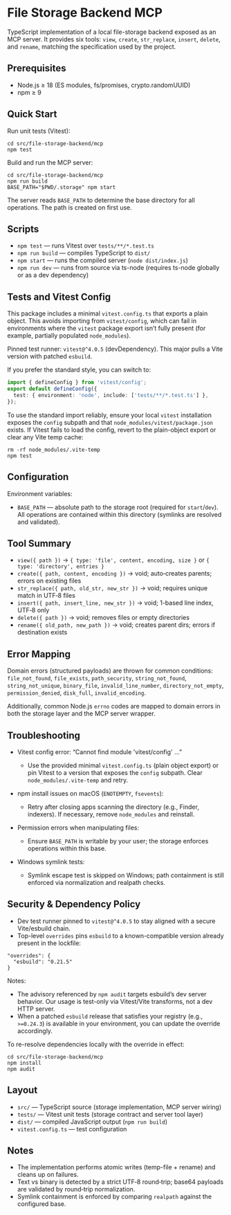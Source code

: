 # File Storage Backend MCP

TypeScript implementation of a local file-storage backend exposed as an MCP server. It provides six tools: `view`, `create`, `str_replace`, `insert`, `delete`, and `rename`, matching the specification used by the project.

## Prerequisites
- Node.js ≥ 18 (ES modules, fs/promises, crypto.randomUUID)
- npm ≥ 9

## Quick Start

Run unit tests (Vitest):

```
cd src/file-storage-backend/mcp
npm test
```

Build and run the MCP server:

```
cd src/file-storage-backend/mcp
npm run build
BASE_PATH="$PWD/.storage" npm start
```

The server reads `BASE_PATH` to determine the base directory for all operations. The path is created on first use.

## Scripts
- `npm test` — runs Vitest over `tests/**/*.test.ts`
- `npm run build` — compiles TypeScript to `dist/`
- `npm start` — runs the compiled server (`node dist/index.js`)
- `npm run dev` — runs from source via ts-node (requires ts-node globally or as a dev dependency)

## Tests and Vitest Config

This package includes a minimal `vitest.config.ts` that exports a plain object. This avoids importing from `vitest/config`, which can fail in environments where the `vitest` package export isn’t fully present (for example, partially populated `node_modules`).

Pinned test runner: `vitest@^4.0.5` (devDependency). This major pulls a Vite version with patched `esbuild`.

If you prefer the standard style, you can switch to:

```ts
import { defineConfig } from 'vitest/config';
export default defineConfig({
  test: { environment: 'node', include: ['tests/**/*.test.ts'] },
});
```

To use the standard import reliably, ensure your local `vitest` installation exposes the `config` subpath and that `node_modules/vitest/package.json` exists. If Vitest fails to load the config, revert to the plain-object export or clear any Vite temp cache:

```
rm -rf node_modules/.vite-temp
npm test
```

## Configuration

Environment variables:
- `BASE_PATH` — absolute path to the storage root (required for `start`/`dev`). All operations are contained within this directory (symlinks are resolved and validated).

## Tool Summary

- `view({ path })` → `{ type: 'file', content, encoding, size }` or `{ type: 'directory', entries }`
- `create({ path, content, encoding })` → void; auto‑creates parents; errors on existing files
- `str_replace({ path, old_str, new_str })` → void; requires unique match in UTF‑8 files
- `insert({ path, insert_line, new_str })` → void; 1-based line index, UTF‑8 only
- `delete({ path })` → void; removes files or empty directories
- `rename({ old_path, new_path })` → void; creates parent dirs; errors if destination exists

## Error Mapping

Domain errors (structured payloads) are thrown for common conditions: `file_not_found`, `file_exists`, `path_security`, `string_not_found`, `string_not_unique`, `binary_file`, `invalid_line_number`, `directory_not_empty`, `permission_denied`, `disk_full`, `invalid_encoding`.

Additionally, common Node.js `errno` codes are mapped to domain errors in both the storage layer and the MCP server wrapper.

## Troubleshooting

- Vitest config error: “Cannot find module 'vitest/config' …”
  - Use the provided minimal `vitest.config.ts` (plain object export) or pin Vitest to a version that exposes the `config` subpath. Clear `node_modules/.vite-temp` and retry.

- npm install issues on macOS (`ENOTEMPTY`, `fsevents`):
  - Retry after closing apps scanning the directory (e.g., Finder, indexers). If necessary, remove `node_modules` and reinstall.

- Permission errors when manipulating files:
  - Ensure `BASE_PATH` is writable by your user; the storage enforces operations within this base.

- Windows symlink tests:
  - Symlink escape test is skipped on Windows; path containment is still enforced via normalization and realpath checks.

## Security & Dependency Policy

- Dev test runner pinned to `vitest@^4.0.5` to stay aligned with a secure Vite/esbuild chain.
- Top-level `overrides` pins `esbuild` to a known-compatible version already present in the lockfile:

```
"overrides": {
  "esbuild": "0.21.5"
}
```

Notes:
- The advisory referenced by `npm audit` targets esbuild’s dev server behavior. Our usage is test-only via Vitest/Vite transforms, not a dev HTTP server.
- When a patched `esbuild` release that satisfies your registry (e.g., `>=0.24.3`) is available in your environment, you can update the override accordingly.

To re-resolve dependencies locally with the override in effect:

```
cd src/file-storage-backend/mcp
npm install
npm audit
```

## Layout

- `src/` — TypeScript source (storage implementation, MCP server wiring)
- `tests/` — Vitest unit tests (storage contract and server tool layer)
- `dist/` — compiled JavaScript output (`npm run build`)
- `vitest.config.ts` — test configuration

## Notes

- The implementation performs atomic writes (temp-file + rename) and cleans up on failures.
- Text vs binary is detected by a strict UTF‑8 round‑trip; base64 payloads are validated by round‑trip normalization.
- Symlink containment is enforced by comparing `realpath` against the configured base.
